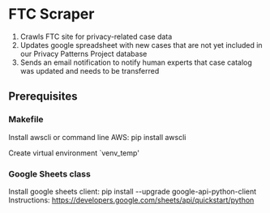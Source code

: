 # FTC Scraper
1. Crawls FTC site for privacy-related case data 
2. Updates google spreadsheet with new cases that are not yet included in our Privacy Patterns Project database 
3. Sends an email notification to notify human experts that case catalog was updated and needs to be transferred 

## Prerequisites 

### Makefile 
Install awscli or command line AWS: 
	pip install awscli 

Create virtual environment `venv_temp'

### Google Sheets class 
Install google sheets client: 
	pip install --upgrade google-api-python-client
	Instructions: https://developers.google.com/sheets/api/quickstart/python
